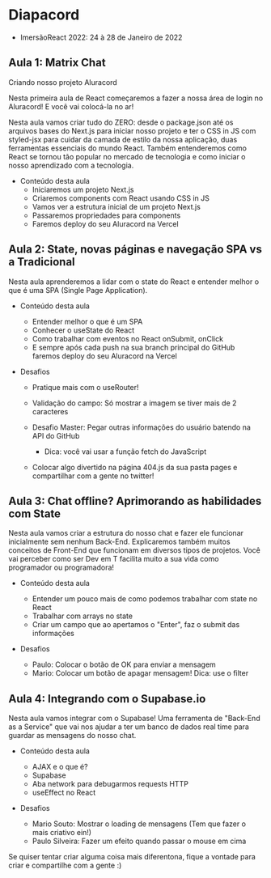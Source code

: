 # Diapacord
- ImersãoReact 2022: 24 à 28 de Janeiro de 2022 

## Aula 1: Matrix Chat
Criando nosso projeto Aluracord 

Nesta primeira aula de React começaremos a fazer a nossa área de login no Aluracord! E você vai colocá-la no ar!

Nesta aula vamos criar tudo do ZERO: desde o package.json até os arquivos bases do Next.js para iniciar nosso projeto e ter o CSS in JS com styled-jsx para cuidar da camada de estilo da nossa aplicação, duas ferramentas essenciais do mundo React. Também entenderemos como React se tornou tão popular no mercado de tecnologia e como iniciar o nosso aprendizado com a tecnologia. 

- Conteúdo desta aula
  - Iniciaremos um projeto Next.js
  - Criaremos components com React usando CSS in JS
  - Vamos ver a estrutura inicial de um projeto Next.js
  - Passaremos propriedades para components
  - Faremos deploy do seu Aluracord na Vercel

## Aula 2: State, novas páginas e navegação SPA vs a Tradicional 
Nesta aula aprenderemos a lidar com o state do React e entender melhor o que é uma SPA (Single Page Application). 

- Conteúdo desta aula 
  - Entender melhor o que é um SPA
  - Conhecer o useState do React
  - Como trabalhar com eventos no React onSubmit, onClick
  - E sempre após cada push na sua branch principal do GitHub faremos deploy do seu Aluracord na Vercel

- Desafios
  - Pratique mais com o useRouter!
  - Validação do campo: Só mostrar a imagem se tiver mais de 2 caracteres
  - Desafio Master: Pegar outras informações do usuário batendo na API do GitHub
    - Dica: você vai usar a função fetch do JavaScript

  - Colocar algo divertido na página 404.js da sua pasta pages e compartilhar com a gente no twitter!

## Aula 3: Chat offline? Aprimorando as habilidades com State
Nesta aula vamos criar a estrutura do nosso chat e fazer ele funcionar inicialmente sem nenhum Back-End. Explicaremos também muitos conceitos de Front-End que funcionam em diversos tipos de projetos. Você vai perceber como ser Dev em T facilita muito a sua vida como programador ou programadora! 

- Conteúdo desta aula 
  - Entender um pouco mais de como podemos trabalhar com state no React
  - Trabalhar com arrays no state
  - Criar um campo que ao apertamos o "Enter", faz o submit das informações

- Desafios
  - Paulo: Colocar o botão de OK para enviar a mensagem
  - Mario: Colocar um botão de apagar mensagem! Dica: use o filter

## Aula 4: Integrando com o Supabase.io 
Nesta aula vamos integrar com o Supabase! Uma ferramenta de "Back-End as a Service" que vai nos ajudar a ter um banco de dados real time para guardar as mensagens do nosso chat. 

- Conteúdo desta aula 
  - AJAX e o que é?
  - Supabase
  - Aba network para debugarmos requests HTTP
  - useEffect no React 

- Desafios 
  - Mario Souto: Mostrar o loading de mensagens (Tem que fazer o mais criativo ein!)
  - Paulo Silveira: Fazer um efeito quando passar o mouse em cima 

Se quiser tentar criar alguma coisa mais diferentona, fique a vontade para criar e compartilhe com a gente :)
